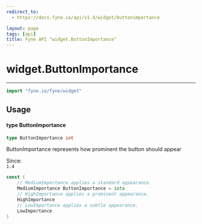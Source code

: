 ```yaml
---
redirect_to:
  - https://docs.fyne.io/api/v1.4/widget/buttonimportance

layout: page
tags: [api]
title: Fyne API "widget.ButtonImportance"
---
```



# widget.ButtonImportance
---
```go
import "fyne.io/fyne/widget"
```

## Usage

#### type ButtonImportance

```go
type ButtonImportance int
```

ButtonImportance represents how prominent the button should appear


<div class="since">Since: <code>
1.4</code></div>

```go
const (
	// MediumImportance applies a standard appearance.
	MediumImportance ButtonImportance = iota
	// HighImportance applies a prominent appearance.
	HighImportance
	// LowImportance applies a subtle appearance.
	LowImportance
)
```

